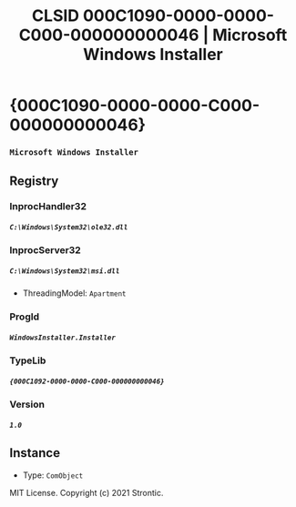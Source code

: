 ﻿---
title: "CLSID 000C1090-0000-0000-C000-000000000046 | Microsoft Windows Installer"
excerpt: What is COM-Object CLSID 000C1090-0000-0000-C000-000000000046?
---

# {000C1090-0000-0000-C000-000000000046}

### `Microsoft Windows Installer`

## Registry


### InprocHandler32

##### `C:\Windows\System32\ole32.dll`

### InprocServer32

##### `C:\Windows\System32\msi.dll`
* ThreadingModel: `Apartment`

### ProgId

##### `WindowsInstaller.Installer`

### TypeLib

##### `{000C1092-0000-0000-C000-000000000046}`

### Version

##### `1.0`

## Instance

* Type: `ComObject`

MIT License. Copyright (c) 2021 Strontic.


